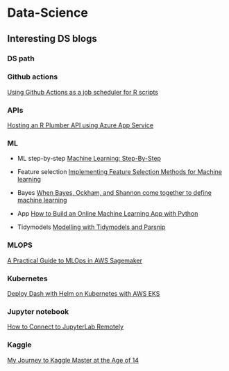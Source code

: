 # Data-Science

## Interesting DS blogs

### DS path
### Github actions
[Using Github Actions as a job scheduler for R scripts](https://sabeeh.medium.com/using-github-actions-as-a-job-scheduler-for-r-scripts-7b92539372f4)

### APIs
[Hosting an R Plumber API using Azure App Service](https://veerlevanleemput.medium.com/hosting-a-r-plumber-api-using-azure-app-service-4e78936787cf)



### ML
-  ML step-by-step
[Machine Learning: Step-By-Step](https://towardsdatascience.com/machine-learning-step-by-step-6fbde95c455a)
-  Feature selection
[Implementing Feature Selection Methods for Machine learning](https://ranasinghiitkgp.medium.com/implementing-feature-selection-methods-for-machine-learning-bfa2e4b4e02)
-  Bayes
[When Bayes, Ockham, and Shannon come together to define machine learning](https://towardsdatascience.com/when-bayes-ockham-and-shannon-come-together-to-define-machine-learning-96422729a1ad)
- App
[How to Build an Online Machine Learning App with Python](https://towardsdatascience.com/how-to-build-an-online-machine-learning-app-with-python-c976b2e9f44a)

-  Tidymodels
[Modelling with Tidymodels and Parsnip](https://towardsdatascience.com/modelling-with-tidymodels-and-parsnip-bae2c01c131c)
### MLOPS
[A Practical Guide to MLOps in AWS Sagemaker](https://towardsdatascience.com/a-practical-guide-to-mlops-in-aws-sagemaker-part-i-1d28003f565)

### Kubernetes
[Deploy Dash with Helm on Kubernetes with AWS EKS](https://www.dabbleofdevops.com/blog/deploy-dash-with-helm-on-kubernetes-with-aws-eks)

### Jupyter notebook
[How to Connect to JupyterLab Remotely](https://towardsdatascience.com/how-to-connect-to-jupyterlab-remotely-9180b57c45bb)

### Kaggle
[My Journey to Kaggle Master at the Age of 14](https://towardsdatascience.com/my-journey-to-kaggle-master-at-the-age-of-14-e2c42b19c6f7)

